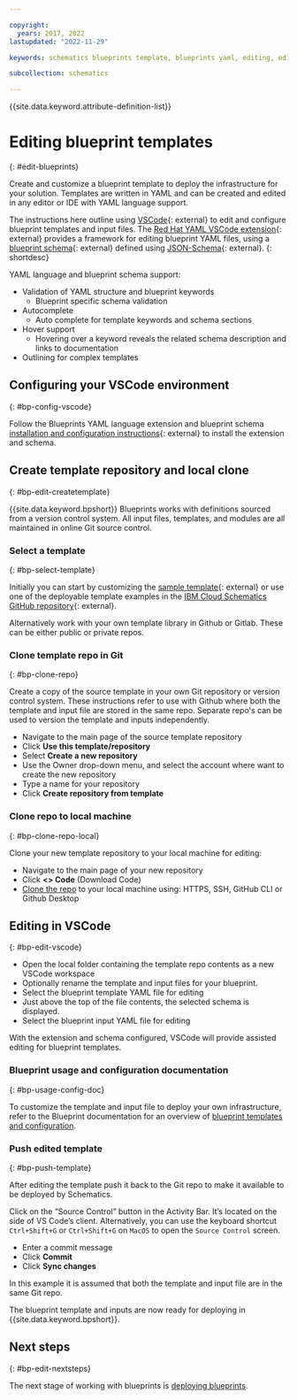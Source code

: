 ```yaml
---

copyright:
  years: 2017, 2022
lastupdated: "2022-11-29"

keywords: schematics blueprints template, blueprints yaml, editing, edit, vscode, yaml 

subcollection: schematics

---
```


{{site.data.keyword.attribute-definition-list}}

# Editing blueprint templates 
{: #edit-blueprints}

Create and customize a blueprint template to deploy the infrastructure for your solution. Templates are written in YAML and can be created and edited in any editor or IDE with YAML language support. 

The instructions here outline using [VSCode](https://code.visualstudio.com/){: external}  to edit and configure blueprint templates and input files. The [Red Hat YAML VSCode extension](https://marketplace.visualstudio.com/items?itemName=redhat.vscode-yaml){: external}  provides a framework for editing blueprint YAML files, using a [blueprint schema](https://github.com/Cloud-Schematics/vscode-blueprint-schema){: external} defined using [JSON-Schema](https://json-schema.org){: external}. 
{: shortdesc}

YAML language and blueprint schema support:
- Validation of YAML structure and blueprint keywords
   - Blueprint specific schema validation 
- Autocomplete
   - Auto complete for template keywords and schema sections
- Hover support
   - Hovering over a keyword reveals the related schema description and links to documentation
- Outlining for complex templates  


## Configuring your VSCode environment
{: #bp-config-vscode}

Follow the Blueprints YAML language extension and blueprint schema [installation and configuration instructions](https://github.com/Cloud-Schematics/vscode-blueprint-schema){: external} to install the extension and schema.      

## Create template repository and local clone
{: #bp-edit-createtemplate}

{{site.data.keyword.bpshort}} Blueprints works with definitions sourced from a version control system. All input files, templates, and modules are all maintained in online Git source control. 

### Select a template 
{: #bp-select-template}

Initially you can start by customizing the [sample template](https://github.com/Cloud-Schematics/blueprint-basic-example){: external} or use one of the deployable template examples in the [IBM Cloud Schematics GitHub repository](https://github.com/orgs/Cloud-Schematics/repositories/?q=topic:blueprint){: external}. 

Alternatively work with your own template library in Github or Gitlab. These can be either public or private repos.  

### Clone template repo in Git
{: #bp-clone-repo}

Create a copy of the source template in your own Git repository or version control system. These instructions refer to use with Github where both the template and input file are stored in the same repo. Separate repo's can be used to version the template and inputs independently.  

- Navigate to the main page of the source template repository  
- Click **Use this template/repository** 
- Select **Create a new repository** 
- Use the Owner drop-down menu, and select the account where want to create the new repository
- Type a name for your repository
- Click **Create repository from template**

### Clone repo to local machine
{: #bp-clone-repo-local}

Clone your new template repository to your local machine for editing:
- Navigate to the main page of your new repository
- Click **<> Code** (Download Code)
- [Clone the repo](https://docs.github.com/en/repositories/creating-and-managing-repositories/cloning-a-repository) to your local machine using: HTTPS, SSH, GitHub CLI or Github Desktop

## Editing in VSCode
{: #bp-edit-vscode}

- Open the local folder containing the template repo contents as a new VSCode workspace
- Optionally rename the template and input files for your blueprint. 
- Select the blueprint template YAML file for editing
- Just above the top of the file contents, the selected schema is displayed.  
- Select the blueprint input YAML file for editing

With the extension and schema configured, VSCode will provide assisted editing for blueprint templates.

### Blueprint usage and configuration documentation
{: #bp-usage-config-doc}

To customize the template and input file to deploy your own infrastructure, refer to the Blueprint documentation for an overview of [blueprint templates and configuration](/docs/schematics?topic=schematics-blueprint-templates&interface=ui). 

### Push edited template 
{: #bp-push-template}

After editing the template push it back to the Git repo to make it available to be deployed by Schematics. 

Click on the “Source Control” button in the Activity Bar. It’s located on the side of VS Code’s client. Alternatively, you can use the keyboard shortcut `Ctrl+Shift+G` or `Ctrl+Shift+G` on `MacOS` to open the `Source Control` screen.

- Enter a commit message
- Click **Commit**
- Click **Sync changes**

In this example it is assumed that both the template and input file are in the same Git repo. 

The blueprint template and inputs are now ready for deploying in {{site.data.keyword.bpshort}}. 

## Next steps
{: #bp-edit-nextsteps}

The next stage of working with blueprints is [deploying blueprints](/docs/schematics?topic=schematics-deploy-blueprints).
